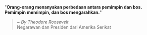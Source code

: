 "**Orang-orang menanyakan perbedaan antara pemimpin dan bos. Pemimpin memimpin, dan bos mengarahkan.**"

> ~ _By Theodore Roosevelt_  
Negarawan dan Presiden dari Amerika Serikat
